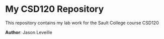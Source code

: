 # My CSD120 Repository 

This repository contains my lab work for the Sault College course CSD120 

**Author**: Jason Leveille
